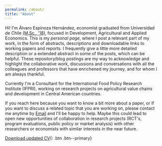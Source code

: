 ```yaml
---
permalink: /about/
title: "About"
---
```


Hi! I'm Álvaro Espinoza Hernández, economist graduated from Universidad de Chile [(M.Sc., '18)](https://www.magcea-uchile.cl/ex-alumnos/listado-ex-alumnos/), focused in Development, Agricultural and Applied Economics. This is my *personal page*, where I post a relevant part of my work, in the form of abstracts, descriptions and downloadable links to working papers and reports. I frequently give a little more detailed description or a extended abstract in some of the posts, which can be helpful. These repository/blog postings are my way to acknowledge and highlight the collaborative work, discussions and conversations with all the colleagues and professors that have enrichened my journey, and for whom I am always thankful.

Currently I'm a Consultant for the International Food Policy Research Institute (IFPRI), working on research projects on agricultural value chains and development in Central American countries.

If you reach here because you want to know a bit more about a paper, or if you want to discuss a related topic that you are working on, please contact me anytime by [Email](mailto:alvaro.espinozah@gmail.com) and I'll be happy to help. Maybe this could lead to open new opportunities of collaboration in research projects (RCT's, program evaluations, public policy or market analysis) with other researchers or economists with similar interests in the near future.

[Download updated CV](https://alvaroeh.github.io/assets/cv_eng.pdf){: .btn .btn--primary}
